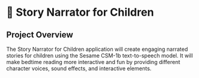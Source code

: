 # 👶 Story Narrator for Children 

## Project Overview

The Story Narrator for Children application will create engaging narrated stories for children using the Sesame CSM-1b text-to-speech model. It will make bedtime reading more interactive and fun by providing different character voices, sound effects, and interactive elements.
